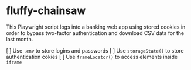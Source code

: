 # fluffy-chainsaw

This Playwright script logs into a banking web app using stored cookies in order to bypass two-factor authentication and download CSV data for the last month.

[ ] Use `.env` to store logins and passwords
[ ] Use `storageState()` to store authentication cokies
[ ] Use `frameLocator()` to access elements inside `iframe`
